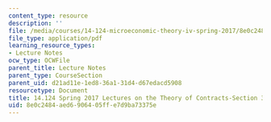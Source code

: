 ```yaml
---
content_type: resource
description: ''
file: /media/courses/14-124-microeconomic-theory-iv-spring-2017/8e0c2484aed6906405ffe7d9ba73375e_MIT14_124S17_LecNote3.pdf
file_type: application/pdf
learning_resource_types:
- Lecture Notes
ocw_type: OCWFile
parent_title: Lecture Notes
parent_type: CourseSection
parent_uid: d21ad11e-1ed8-36a1-31d4-d67edacd5908
resourcetype: Document
title: 14.124 Spring 2017 Lectures on the Theory of Contracts-Section 3
uid: 8e0c2484-aed6-9064-05ff-e7d9ba73375e
---
```

